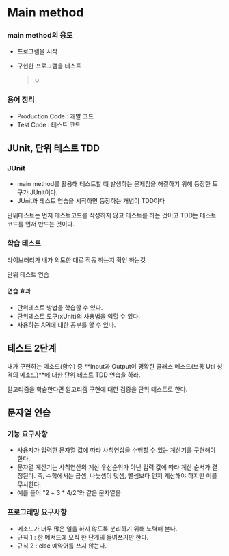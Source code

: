 # Main method

### main method의 용도

- 프로그램을 시작

- 구현한 프로그램을 테스트

  > ㅇ

### 용어 정리

- Production Code : 개발 코드 
- Test Code : 테스트 코드

## JUnit, 단위 테스트 TDD

### JUnit

- main method를 활용해 테스트할 떄 발생하는 문제점을 해결하기 위해 등장한 도구가 JUnit이다.
- JUnit과 테스트 연습을 시작하면 등장하는 개념이 TDD이다

단위테스트는 먼저 테스트코드를 작성하지 않고 테스트를 하는 것이고 TDD는 테스트 코드를 먼저 만드는 것이다.

### 학습 테스트

라이브러리가 내가 의도한 대로 작동 하는지 확인 하는것

단위 테스트 연습

#### 연습 효과

- 단위테스트 방법을 학습할 수 있다.
- 단위테스트 도구(xUnit)의 사용법을 익힐 수 있다.
- 사용하는 API에 대한 공부를 할 수 있다.

## 테스트 2단계 

내가 구현하는 메소드(함수) 중 **Input과 Output이 명확한 클래스 메소드(보통 Util 성격의 메소드)**에 대한 단위 테스트 TDD 연습을 하라.

알고리즘을 학습한다면 알고리즘 구현에 대한 검증을 단위 테스트로 한다.

## 문자열 연습

### 기능 요구사항

- 사용자가 입력한 문자열 값에 따라 사칙연삽을 수행할 수 있는 계산기를 구현해야 한다.
- 문자열 계산기는 사칙연산의 계산 우선순위가 아닌 입력 값에 따라 계산 순서가 결정된다. 즉, 수학에서는 곱셈, 나눗셈이 덧셈, 뺼셈보다 먼저 계산해야 하지만 이를 무시한다.
- 예를 들어 "2 + 3 * 4/2"와 같은 문자열을

### 프로그래밍 요구사항

- 메소드가 너무 많은 일을 하지 않도록 분리하기 위해 노력해 본다.
- 규칙 1 : 한 메서드에 오직 한 단계의 들여쓰기만 한다.
- 규칙 2 : else 예약어를 쓰지 않는다.





